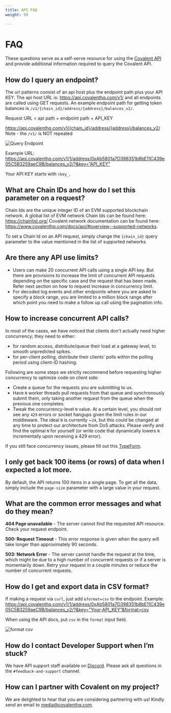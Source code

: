 ```yaml
---
title: API FAQ
weight: 99

---
```


# FAQ
These questions serve as a self-serve resource for using the [Covalent API](https://www.covalenthq.com/docs/api/) and provide additional information required to query the Covalent API.



## How do I query an endpoint?
The url patterns consist of an api host plus the endpoint path plus your API KEY. The api host URL is: https://api.covalenthq.com/v1/ and all endpoints are called using GET requests. An example endpoint path for getting token balances is `/v1/{chain_id}/address/{address}/balances_v2/`.

Request URL = api path + endpoint path + API_KEY

https://api.covalenthq.com/v1/{chain_id}/address/{address}/balances_v2/
Note - the `/v1/` is NOT repeated

![Query Endpoint](/static/images/faq/query-endpoint.png)

Example URL: https://api.covalenthq.com/v1/1/address/0xAb5801a7D398351b8bE11C439e05C5B3259aeC9B/balances_v2/?&key=”API_KEY”

Your API KEY starts with `ckey_`.


## What are Chain IDs and how do I set this parameter on a request?
Chain Ids are the unique integer ID of an EVM supported blockchain network. A global list of EVM network Chain Ids can be found here: https://chainlist.org/ 
Covalent network documentation can be found here: https://www.covalenthq.com/docs/api/#overview--supported-networks.

To set a Chain Id on an API request, simply change the `{chain_id}` query parameter to the value mentioned in the list of supported networks.


## Are there any API use limits?
- Users can make 20 concurrent API calls using a single API key. But there are provisions to increase the limit of concurrent API requests depending on the specific case and the request that has been made. Refer next section on how to request increase in concurrency limit.
- For decoded log events and other endpoints where you are asked to specify a block range, you are limited to a million block range after which point you need to make a follow up call using the pagination info.


## How to increase concurrent API calls?

In most of the cases, we have noticed that clients don't actually need higher concurrency; they need to either:

- for random access, distribute/queue their load at a gateway level, to smooth unpredicted spikes.
- for per-client polling, distribute their clients' polls within the polling period using client-ID hashing.

Following are some steps we strictly recommend before requesting higher concurrency to optimize code on client side:

* Create a queue for the requests you are submitting to us.
* Have `N` worker threads pull requests from that queue and synchronously submit them, only taking another request from the queue when the previous one completes.
* Tweak the concurrency-level `N` value. At a certain level, you should not see any `429` errors or socket hangups given the limit rules in our middleware. The ideal `N` is currently ~`24`, but this could be changed at any time to protect our architecture from DoS attacks. Please verify and find the optimal `N` for yourself (or write code that dynamically lowers `N` incrementally upon receiving a 429 error).

If you still face concurrency issues, please fill out this [TypeForm](https://covalenthq.typeform.com/to/husUVmhA). 


## I only get back 100 items (or rows) of data when I expected a lot more.
By default, the API returns 100 items in a single page. To get all the data, simply include the `page-size` parameter with a large value in your request.

## What are the common error messages and what do they mean?
**404 Page unavailable** - The server cannot find the requested API resource. Check your request endpoint.

**500: Request Timeout** - This error response is given when the query will take longer than approximately 90 seconds.

**503: Network Error** - The server cannot handle the request at the time, which might be due to a high number of concurrent requests or if a server is momentarily down. Retry your request in a couple minutes or reduce the number of concurrent requests.  

## How do I get and export data in CSV format?
If making a request via `curl`, just add `&format=csv` to the endpoint. 
Example: https://api.covalenthq.com/v1/1/address/0xAb5801a7D398351b8bE11C439e05C5B3259aeC9B/balances_v2/?&key=”Your-API_KEY”&format=csv

When using the API docs, put `csv` in the `format` input field. 

![format csv](/static/images/faq/format-csv.png)

## How do I contact Developer Support when I’m stuck?
We have API support staff available on [Discord](https://covalenthq.com/discord). Please ask all questions in the `#feedback-and-support` channel.

## How can I partner with Covalent on my project?
We are delighted to hear that you are considering partnering with us! Kindly send an email to media@covalenthq.com.


